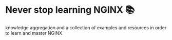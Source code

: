 # Never stop learning NGINX :books:

knowledge aggregation and a collection of examples and resources in order to learn and master NGINX

